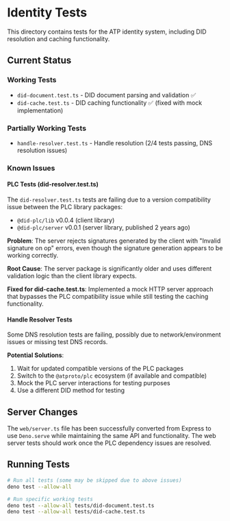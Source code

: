 # Identity Tests

This directory contains tests for the ATP identity system, including DID
resolution and caching functionality.

## Current Status

### Working Tests

- `did-document.test.ts` - DID document parsing and validation ✅
- `did-cache.test.ts` - DID caching functionality ✅ (fixed with mock
  implementation)

### Partially Working Tests

- `handle-resolver.test.ts` - Handle resolution (2/4 tests passing, DNS
  resolution issues)

### Known Issues

#### PLC Tests (did-resolver.test.ts)

The `did-resolver.test.ts` tests are failing due to a version compatibility
issue between the PLC library packages:

- `@did-plc/lib` v0.0.4 (client library)
- `@did-plc/server` v0.0.1 (server library, published 2 years ago)

**Problem**: The server rejects signatures generated by the client with "Invalid
signature on op" errors, even though the signature generation appears to be
working correctly.

**Root Cause**: The server package is significantly older and uses different
validation logic than the client library expects.

**Fixed for did-cache.test.ts**: Implemented a mock HTTP server approach that
bypasses the PLC compatibility issue while still testing the caching
functionality.

#### Handle Resolver Tests

Some DNS resolution tests are failing, possibly due to network/environment
issues or missing test DNS records.

**Potential Solutions**:

1. Wait for updated compatible versions of the PLC packages
2. Switch to the `@atproto/plc` ecosystem (if available and compatible)
3. Mock the PLC server interactions for testing purposes
4. Use a different DID method for testing

## Server Changes

The `web/server.ts` file has been successfully converted from Express to use
`Deno.serve` while maintaining the same API and functionality. The web server
tests should work once the PLC dependency issues are resolved.

## Running Tests

```bash
# Run all tests (some may be skipped due to above issues)
deno test --allow-all

# Run specific working tests
deno test --allow-all tests/did-document.test.ts
deno test --allow-all tests/did-cache.test.ts
```
